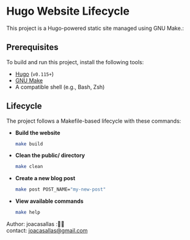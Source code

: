 # Hugo Website Lifecycle  

This project is a Hugo-powered static site managed using GNU Make.:  

## Prerequisites  

To build and run this project, install the following tools:  

- [Hugo](https://gohugo.io/) (`v0.115+`)  
- [GNU Make](https://www.gnu.org/software/make/)  
- A compatible shell (e.g., Bash, Zsh)  

## Lifecycle  

The project follows a Makefile-based lifecycle with these commands:  

- **Build the website**  

  ```sh
  make build  

- **Clean the public/ directory**  

  ```sh
  make clean  

- **Create a new blog post**  

  ```sh
  make post POST_NAME="my-new-post"  

- **View available commands**  

  ```sh
  make help  

Author:  joacasallas :🙋‍♀️  
contact:  [joacasallas@gmail.com](mailto:joacasallas@gmail.com)
